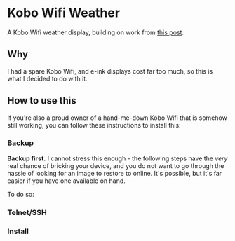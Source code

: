 # Kobo Wifi Weather

A Kobo Wifi weather display, building on work from [this post](https://www.mobileread.com/forums/showthread.php?t=194376).

## Why

I had a spare Kobo Wifi, and e-ink displays cost far too much, so this is what I decided to do with it.

## How to use this

If you're also a proud owner of a hand-me-down Kobo Wifi that is somehow still working, you can follow these instructions to install this:

### Backup

**Backup first.** I cannot stress this enough - the following steps have the *very* real chance of bricking your device, and you do not want to go through the hassle of looking for an image to restore to online. It's possible, but it's far easier if you have one available on hand.

To do so:

### Telnet/SSH

### Install
